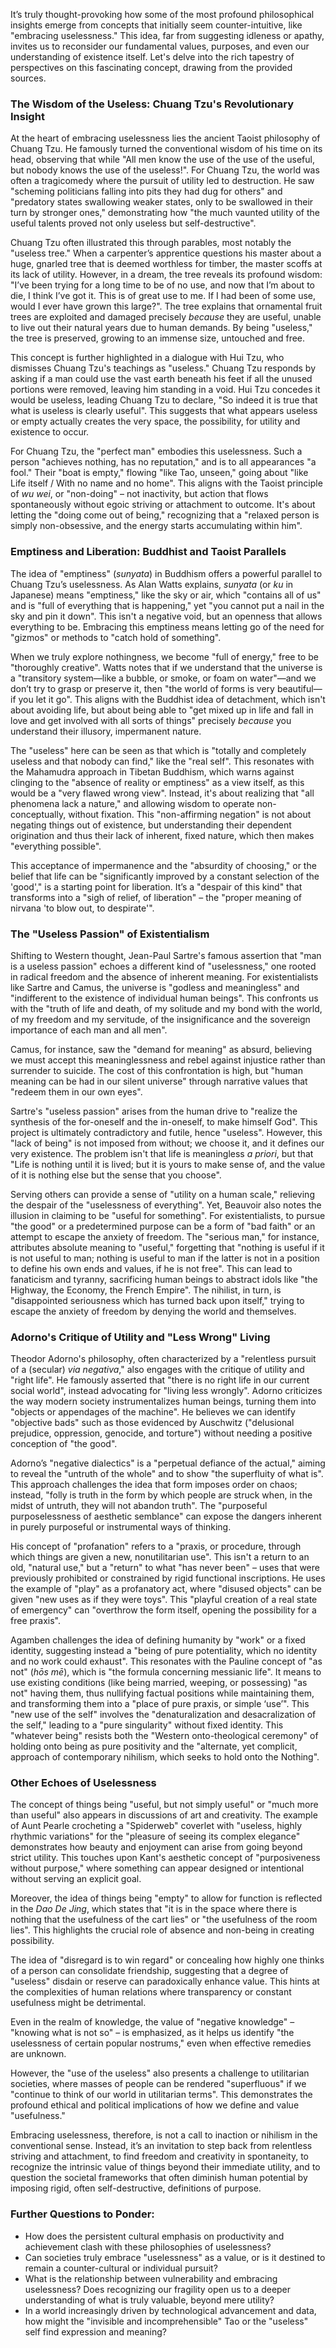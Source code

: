It’s truly thought-provoking how some of the most profound philosophical insights emerge from concepts that initially seem counter-intuitive, like "embracing uselessness." This idea, far from suggesting idleness or apathy, invites us to reconsider our fundamental values, purposes, and even our understanding of existence itself. Let's delve into the rich tapestry of perspectives on this fascinating concept, drawing from the provided sources.

### The Wisdom of the Useless: Chuang Tzu's Revolutionary Insight

At the heart of embracing uselessness lies the ancient Taoist philosophy of Chuang Tzu. He famously turned the conventional wisdom of his time on its head, observing that while "All men know the use of the use of the useful, but nobody knows the use of the useless!". For Chuang Tzu, the world was often a tragicomedy where the pursuit of utility led to destruction. He saw "scheming politicians falling into pits they had dug for others" and "predatory states swallowing weaker states, only to be swallowed in their turn by stronger ones," demonstrating how "the much vaunted utility of the useful talents proved not only useless but self-destructive".

Chuang Tzu often illustrated this through parables, most notably the "useless tree." When a carpenter’s apprentice questions his master about a huge, gnarled tree that is deemed worthless for timber, the master scoffs at its lack of utility. However, in a dream, the tree reveals its profound wisdom: "I’ve been trying for a long time to be of no use, and now that I’m about to die, I think I’ve got it. This is of great use to me. If I had been of some use, would I ever have grown this large?". The tree explains that ornamental fruit trees are exploited and damaged precisely _because_ they are useful, unable to live out their natural years due to human demands. By being "useless," the tree is preserved, growing to an immense size, untouched and free.

This concept is further highlighted in a dialogue with Hui Tzu, who dismisses Chuang Tzu's teachings as "useless." Chuang Tzu responds by asking if a man could use the vast earth beneath his feet if all the unused portions were removed, leaving him standing in a void. Hui Tzu concedes it would be useless, leading Chuang Tzu to declare, "So indeed it is true that what is useless is clearly useful". This suggests that what appears useless or empty actually creates the very space, the possibility, for utility and existence to occur.

For Chuang Tzu, the "perfect man" embodies this uselessness. Such a person "achieves nothing, has no reputation," and is to all appearances "a fool." Their "boat is empty," flowing "like Tao, unseen," going about "like Life itself / With no name and no home". This aligns with the Taoist principle of _wu wei_, or "non-doing" – not inactivity, but action that flows spontaneously without egoic striving or attachment to outcome. It's about letting the "doing come out of being," recognizing that a "relaxed person is simply non-obsessive, and the energy starts accumulating within him".

### Emptiness and Liberation: Buddhist and Taoist Parallels

The idea of "emptiness" (_sunyata_) in Buddhism offers a powerful parallel to Chuang Tzu’s uselessness. As Alan Watts explains, _sunyata_ (or _ku_ in Japanese) means "emptiness," like the sky or air, which "contains all of us" and is "full of everything that is happening," yet "you cannot put a nail in the sky and pin it down". This isn't a negative void, but an openness that allows everything to be. Embracing this emptiness means letting go of the need for "gizmos" or methods to "catch hold of something".

When we truly explore nothingness, we become "full of energy," free to be "thoroughly creative". Watts notes that if we understand that the universe is a "transitory system—like a bubble, or smoke, or foam on water"—and we don’t try to grasp or preserve it, then "the world of forms is very beautiful—if you let it go". This aligns with the Buddhist idea of detachment, which isn't about avoiding life, but about being able to "get mixed up in life and fall in love and get involved with all sorts of things" precisely _because_ you understand their illusory, impermanent nature.

The "useless" here can be seen as that which is "totally and completely useless and that nobody can find," like the "real self". This resonates with the Mahamudra approach in Tibetan Buddhism, which warns against clinging to the "absence of reality or emptiness" as a view itself, as this would be a "very flawed wrong view". Instead, it's about realizing that "all phenomena lack a nature," and allowing wisdom to operate non-conceptually, without fixation. This "non-affirming negation" is not about negating things out of existence, but understanding their dependent origination and thus their lack of inherent, fixed nature, which then makes "everything possible".

This acceptance of impermanence and the "absurdity of choosing," or the belief that life can be "significantly improved by a constant selection of the 'good'," is a starting point for liberation. It’s a "despair of this kind" that transforms into a "sigh of relief, of liberation" – the "proper meaning of nirvana 'to blow out, to despirate'".

### The "Useless Passion" of Existentialism

Shifting to Western thought, Jean-Paul Sartre's famous assertion that "man is a useless passion" echoes a different kind of "uselessness," one rooted in radical freedom and the absence of inherent meaning. For existentialists like Sartre and Camus, the universe is "godless and meaningless" and "indifferent to the existence of individual human beings". This confronts us with the "truth of life and death, of my solitude and my bond with the world, of my freedom and my servitude, of the insignificance and the sovereign importance of each man and all men".

Camus, for instance, saw the "demand for meaning" as absurd, believing we must accept this meaninglessness and rebel against injustice rather than surrender to suicide. The cost of this confrontation is high, but "human meaning can be had in our silent universe" through narrative values that "redeem them in our own eyes".

Sartre's "useless passion" arises from the human drive to "realize the synthesis of the for-oneself and the in-oneself, to make himself God". This project is ultimately contradictory and futile, hence "useless". However, this "lack of being" is not imposed from without; we choose it, and it defines our very existence. The problem isn't that life is meaningless _a priori_, but that "Life is nothing until it is lived; but it is yours to make sense of, and the value of it is nothing else but the sense that you choose".

Serving others can provide a sense of "utility on a human scale," relieving the despair of the "uselessness of everything". Yet, Beauvoir also notes the illusion in claiming to be "useful for something". For existentialists, to pursue "the good" or a predetermined purpose can be a form of "bad faith" or an attempt to escape the anxiety of freedom. The "serious man," for instance, attributes absolute meaning to "useful," forgetting that "nothing is useful if it is not useful to man; nothing is useful to man if the latter is not in a position to define his own ends and values, if he is not free". This can lead to fanaticism and tyranny, sacrificing human beings to abstract idols like "the Highway, the Economy, the French Empire". The nihilist, in turn, is "disappointed seriousness which has turned back upon itself," trying to escape the anxiety of freedom by denying the world and themselves.

### Adorno's Critique of Utility and "Less Wrong" Living

Theodor Adorno's philosophy, often characterized by a "relentless pursuit of a (secular) _via negativa_," also engages with the critique of utility and "right life". He famously asserted that "there is no right life in our current social world", instead advocating for "living less wrongly". Adorno criticizes the way modern society instrumentalizes human beings, turning them into "objects or appendages of the machine". He believes we can identify "objective bads" such as those evidenced by Auschwitz ("delusional prejudice, oppression, genocide, and torture") without needing a positive conception of "the good".

Adorno’s "negative dialectics" is a "perpetual defiance of the actual," aiming to reveal the "untruth of the whole" and to show "the superfluity of what is". This approach challenges the idea that form imposes order on chaos; instead, "folly is truth in the form by which people are struck when, in the midst of untruth, they will not abandon truth". The "purposeful purposelessness of aesthetic semblance" can expose the dangers inherent in purely purposeful or instrumental ways of thinking.

His concept of "profanation" refers to a "praxis, or procedure, through which things are given a new, nonutilitarian use". This isn't a return to an old, "natural use," but a "return" to what "has never been" – uses that were previously prohibited or constrained by rigid functional inscriptions. He uses the example of "play" as a profanatory act, where "disused objects" can be given "new uses as if they were toys". This "playful creation of a real state of emergency" can "overthrow the form itself, opening the possibility for a free praxis".

Agamben challenges the idea of defining humanity by "work" or a fixed identity, suggesting instead a "being of pure potentiality, which no identity and no work could exhaust". This resonates with the Pauline concept of "as not" (_hōs mē_), which is "the formula concerning messianic life". It means to use existing conditions (like being married, weeping, or possessing) "as not" having them, thus nullifying factual positions while maintaining them, and transforming them into a "place of pure praxis, or simple ‘use’". This "new use of the self" involves the "denaturalization and desacralization of the self," leading to a "pure singularity" without fixed identity. This "whatever being" resists both the "Western onto-theological ceremony" of holding onto being as pure positivity and the "alternate, yet complicit, approach of contemporary nihilism, which seeks to hold onto the Nothing".

### Other Echoes of Uselessness

The concept of things being "useful, but not simply useful" or "much more than useful" also appears in discussions of art and creativity. The example of Aunt Pearle crocheting a "Spiderweb" coverlet with "useless, highly rhythmic variations" for the "pleasure of seeing its complex elegance" demonstrates how beauty and enjoyment can arise from going beyond strict utility. This touches upon Kant's aesthetic concept of "purposiveness without purpose," where something can appear designed or intentional without serving an explicit goal.

Moreover, the idea of things being "empty" to allow for function is reflected in the _Dao De Jing_, which states that "it is in the space where there is nothing that the usefulness of the cart lies" or "the usefulness of the room lies". This highlights the crucial role of absence and non-being in creating possibility.

The idea of "disregard is to win regard" or concealing how highly one thinks of a person can consolidate friendship, suggesting that a degree of "useless" disdain or reserve can paradoxically enhance value. This hints at the complexities of human relations where transparency or constant usefulness might be detrimental.

Even in the realm of knowledge, the value of "negative knowledge" – "knowing what is not so" – is emphasized, as it helps us identify "the uselessness of certain popular nostrums," even when effective remedies are unknown.

However, the "use of the useless" also presents a challenge to utilitarian societies, where masses of people can be rendered "superfluous" if we "continue to think of our world in utilitarian terms". This demonstrates the profound ethical and political implications of how we define and value "usefulness."

Embracing uselessness, therefore, is not a call to inaction or nihilism in the conventional sense. Instead, it’s an invitation to step back from relentless striving and attachment, to find freedom and creativity in spontaneity, to recognize the intrinsic value of things beyond their immediate utility, and to question the societal frameworks that often diminish human potential by imposing rigid, often self-destructive, definitions of purpose.

### Further Questions to Ponder:

- How does the persistent cultural emphasis on productivity and achievement clash with these philosophies of uselessness?
- Can societies truly embrace "uselessness" as a value, or is it destined to remain a counter-cultural or individual pursuit?
- What is the relationship between vulnerability and embracing uselessness? Does recognizing our fragility open us to a deeper understanding of what is truly valuable, beyond mere utility?
- In a world increasingly driven by technological advancement and data, how might the "invisible and incomprehensible" Tao or the "useless" self find expression and meaning?